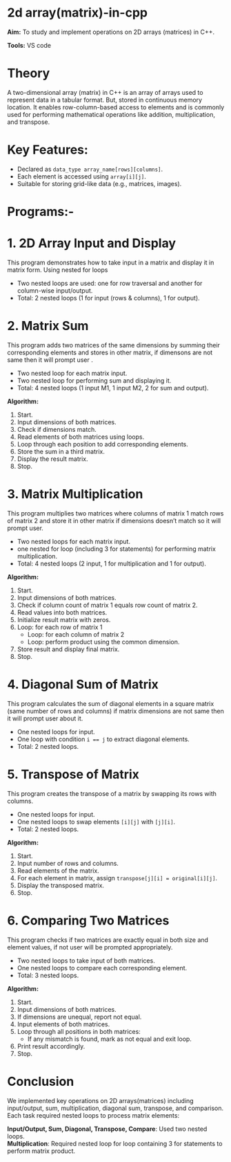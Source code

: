 # 2d array(matrix)-in-cpp

**Aim:** To study and implement operations on 2D arrays (matrices) in C++.  

**Tools:** VS code

# Theory

A two-dimensional array (matrix) in C++ is an array of arrays used to represent data in a tabular format. But, stored in continuous memory location. It enables row-column-based access to elements and is commonly used for performing mathematical operations like addition, multiplication, and transpose.

# Key Features:
- Declared as `data_type array_name[rows][columns]`.
- Each element is accessed using `array[i][j]`.
- Suitable for storing grid-like data (e.g., matrices, images).

# Programs:-

# 1. 2D Array Input and Display
This program demonstrates how to take input in a matrix and display it in matrix form.
Using nested for loops

- Two nested loops are used: one for row traversal and another for column-wise input/output.
- Total: 2 nested loops (1 for input (rows & columns), 1 for output).

# 2. Matrix Sum
This program adds two matrices of the same dimensions by summing their corresponding elements and stores in other matrix, if dimensons are not same then it will prompt user .

- Two nested loop for each matrix input.
- Two nested loop for performing sum and displaying it.
- Total: 4 nested loops (1 input M1, 1 input M2, 2 for sum and output).

**Algorithm:**
1. Start.  
2. Input dimensions of both matrices.  
3. Check if dimensions match.  
4. Read elements of both matrices using loops.  
5. Loop through each position to add corresponding elements.  
6. Store the sum in a third matrix.  
7. Display the result matrix.  
8. Stop.


# 3. Matrix Multiplication
This program multiplies two matrices where columns of matrix 1 match rows of matrix 2 and store it in other matrix if dimensions doesn’t match so it will prompt user.

- Two nested loops for each matrix input.
- one nested for loop (including 3 for statements) for performing matrix multiplication.
- Total: 4 nested loops (2 input, 1 for multiplication and 1 for output).

**Algorithm:**
1. Start.  
2. Input dimensions of both matrices.  
3. Check if column count of matrix 1 equals row count of matrix 2.  
4. Read values into both matrices.  
5. Initialize result matrix with zeros.  
6. Loop: for each row of matrix 1  
   - Loop: for each column of matrix 2  
   - Loop: perform product using the common dimension.  
7. Store result and display final matrix.  
8. Stop.


# 4. Diagonal Sum of Matrix
This program calculates the sum of diagonal elements in a square matrix (same number of rows and columns) if matrix dimensions are not same  then it will prompt user about it.

- One nested loops for input.
- One loop with condition `i == j` to extract diagonal elements.
- Total: 2 nested loops.


# 5. Transpose of Matrix
This program creates the transpose of a matrix by swapping its rows with columns.

- One nested loops for input.
- One nested loops to swap elements `[i][j]` with `[j][i]`.
- Total: 2 nested loops.

**Algorithm:**
1. Start.  
2. Input number of rows and columns.  
3. Read elements of the matrix.  
4. For each element in matrix, assign `transpose[j][i] = original[i][j]`.  
5. Display the transposed matrix.  
6. Stop.


# 6. Comparing Two Matrices
This program checks if two matrices are exactly equal in both size and element values, if not user will be prompted appropriately.

- Two nested loops to take input of both matrices.
- One nested loops to compare each corresponding element.
- Total: 3 nested loops.

**Algorithm:**
1. Start.  
2. Input dimensions of both matrices.  
3. If dimensions are unequal, report not equal.  
4. Input elements of both matrices.  
5. Loop through all positions in both matrices:  
   - If any mismatch is found, mark as not equal and exit loop.  
6. Print result accordingly.  
7. Stop.



# Conclusion

We implemented key operations on 2D arrays(matrices) including input/output, sum, multiplication, diagonal sum, transpose, and comparison. Each task required nested loops to process matrix elements:

**Input/Output, Sum, Diagonal, Transpose, Compare**: Used two nested loops.                             
**Multiplication**: Required nested loop for loop containing 3 for statements to perform matrix  product.                        
